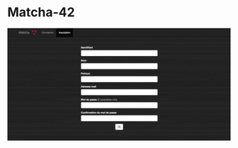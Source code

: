 # Matcha-42

![Inscription](https://raw.githubusercontent.com/mcourtia/Matcha-42/master/readme_img/Matcha1.png)
